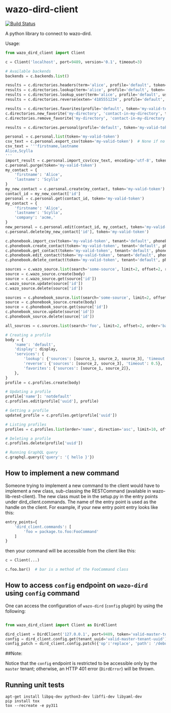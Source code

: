 wazo-dird-client
================

[![Build Status](https://jenkins.wazo.community/buildStatus/icon?job=wazo-dird-client)](https://jenkins.wazo.community/job/wazo-dird-client)

A python library to connect to wazo-dird.

Usage:

```python
from wazo_dird_client import Client

c = Client('localhost', port=9489, version='0.1', timeout=3)

# Available backends
backends = c.backends.list()

results = c.directories.headers(term='alice', profile='default', token='my-valid-token')
results = c.directories.lookup(term='alice', profile='default', token='my-valid-token')
results = c.directories.lookup_user(term='alice', profile='default', user_uuid='user-uuid', token='my-valid-token')
results = c.directories.reverse(exten='4185551234', profile='default', token='my-valid-token')

results = c.directories.favorites(profile='default', token='my-valid-token')
c.directories.new_favorite('my-directory', 'contact-in-my-directory', token='my-valid-token')
c.directories.remove_favorite('my-directory', 'contact-in-my-directory', token='my-valid-token')

results = c.directories.personal(profile='default', token='my-valid-token')

personal = c.personal.list(token='my-valid-token')
csv_text = c.personal.export_csv(token='my-valid-token')  # None if no personal contacts
csv_text = '''firstname,lastname
Alice,Scylla
'''
import_result = c.personal.import_csv(csv_text, encoding='utf-8', token='my-valid-token')
c.personal.purge(token='my-valid-token')
my_contact = {
    'firstname': 'Alice',
    'lastname': 'Scylla'
}
my_new_contact = c.personal.create(my_contact, token='my-valid-token')
contact_id = my_new_contact['id']
personal = c.personal.get(contact_id, token='my-valid-token')
my_contact = {
    'firstname': 'Alice',
    'lastname': 'Scylla',
    'company': 'acme,'
}
new_personal = c.personal.edit(contact_id, my_contact, token='my-valid-token')
c.personal.delete(my_new_contact['id'], token='my-valid-token')

c.phonebook.import_csv(token='my-valid-token', tenant='default', phonebook_id=7, csv_text=csv_text, encoding='utf-8')
c.phonebook.create_contact(token='my-valid-token', tenant='default', phonebook_id=7, my_contact)
c.phonebook.get_contact(token='my-valid-token', tenant='default', phonebook_id=7, contact_uuid)
c.phonebook.edit_contact(token='my-valid-token', tenant='default', phonebook_id=7, contact_uuid, my_contact, 1)
c.phonebook.delete_contact(token='my-valid-token', tenant='default', phonebook_id=7, contact_uuid)

sources = c.wazo_source.list(search='some-source', limit=2, offset=2, recurse=False, order='name', direction='desc')
source = c.wazo_source.create(body)
source = c.wazo_source.get(source['id'])
c.wazo_source.update(source['id'])
c.wazo_source.delete(source['id'])

sources = c.phonebook_source.list(search='some-source', limit=2, offset=2, recurse=False, order='name', direction='desc')
source = c.phonebook_source.create(body)
source = c.phonebook_source.get(source['id'])
c.phonebook_source.update(source['id'])
c.phonebook_source.delete(source['id'])

all_sources = c.sources.list(search='foo', limit=2, offset=2, order='backend')

# Creating a profile
body = {
    'name': 'default',
    'display': display,
    'services': {
        'lookup': {'sources': [source_1, source_2, source_3], 'timeout': 5},
        'reverse': {'sources': [source_2, source_3], 'timeout': 0.5},
        'favorites': {'sources': [source_1, source_2]},
    },
}
profile = c.profiles.create(body)

# Updating a profile
profile['name']: 'notdefault'
c.profiles.edit(profile['uuid'], profile)

# Getting a profile
updated_profile = c.profiles.get(profile['uuid'])

# Listing profiles
profiles = c.profiles.list(order='name', direction='asc', limit=10, offset=30, search='def')

# Deleting a profile
c.profiles.delete(profile['uuid'])

# Running GraphQL query
c.graphql.query({'query': '{ hello }'})
```


How to implement a new command
------------------------------

Someone trying to implement a new command to the client would have to implement
a new class, sub-classing the RESTCommand (available in
wazo-lib-rest-client). The new class must be in the setup.py in the entry points
under dird_client.commands. The name of the entry point is used as the handle on
the client. For example, if your new entry point entry looks like this:

```python
entry_points={
    'dird_client.commands': [
        'foo = package.to.foo:FooCommand'
    ]
}
```

then your command will be accessible from the client like this:

```python
c = Client(...)

c.foo.bar()  # bar is a method of the FooCommand class
```


How to access `config` endpoint on `wazo-dird` using `config` command
---------------------------------------------------------------------

One can access the configuration of `wazo-dird` (`config` plugin) by using the following:

```python

from wazo_dird_client import Client as DirdClient

dird_client = DirdClient('127.0.0.1', port=9489, token='valid-master-token')
config = dird_client.config.get(tenant_uuid='valid-master-tenant-uuid')
config_patch = dird_client.config.patch({'op':'replace', 'path': '/debug', 'value' : 'True'})

```

##Note:

Notice that the `config` endpoint is restricted to be accessible only by the `master` tenant; otherwise, an HTTP 401 error (`DirdError`) will be thrown.


Running unit tests
------------------

```
apt-get install libpq-dev python3-dev libffi-dev libyaml-dev
pip install tox
tox --recreate -e py311
```
